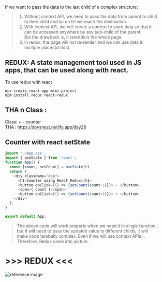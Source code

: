If we want to pass the data to the last child of a complex structure: <br>
> 1. Without context API, we need to pass the data from parent to child to their child and so on till we reach the destination.<br>
> 2. With context API, we will create a context to store data so that it can be accessed anywhere by any sub-child of the parent. <br>
> But the drawback is, it rerenders the whole page.<br>
> 3. In redux, the page will not re-render and we can use data in multiple places(childs).

## REDUX: A state management tool used in JS apps, that can be used along with react.

To use redux with react
```
npx create-react-app mini-project
npm install redux react-redux
```


## THA n Class :
Class: + - counter <br>
THA : https://devsnest.netlify.app/day26


## Counter with react setState

```js
import './App.css';
import { useState } from 'react';
function App() {
  const [count, setCount] = useState(0)
  return (
    <div className="App">
      <h1>Counter using React Redux</h1>
      <button onClick={() => {setCount(count-1)}}> - </button>
      <span>{ count }</span>
      <button onClick={() => {setCount(count+1)}}> + </button>
    </div>
  );
}

export default App;
```
> The above code will work properly when we need it in single function, but if will need to pass the updated value to different childs, it will make code tarebally complex. Even if we will use context APIs... <br>
> Therefore, Redux came into picture. <br>

# >>> REDUX <<<

![reference image](https://res.cloudinary.com/practicaldev/image/fetch/s--V1XmAEPc--/c_imagga_scale,f_auto,fl_progressive,h_900,q_auto,w_1600/https://i.stack.imgur.com/LNQwH.png)